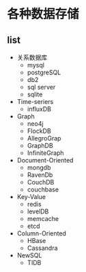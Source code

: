 # 各种数据存储

## list
+ 关系数据库
  + mysql
  + postgreSQL
  + db2
  + sql server
  + sqlite
+ Time-seriers
  + influxDB
+ Graph
  + neo4j
  + FlockDB
  + AllegroGrap
  + GraphDB
  + InfiniteGraph
+ Document-Oriented
  + mongdb 
  + RavenDb
  + CouchDB
  + couchbase
+ Key-Value
  + redis
  + levelDB
  + memcache
  + etcd
+ Column-Oriented
  + HBase
  + Cassandra
+ NewSQL
  + TIDB